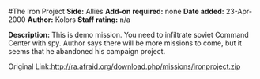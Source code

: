 #The Iron Project
**Side:** Allies
**Add-on required:** none
**Date added:** 23-Apr-2000
**Author:** Kolors
**Staff rating:** n/a

**Description:** This is demo mission. You need to infiltrate soviet Command Center with spy. Author says there will be more missions to come, but it seems that he abandoned his campaign project.

Original Link:http://ra.afraid.org/download.php/missions/ironproject.zip
